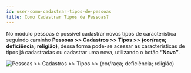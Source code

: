 ```yaml
---
id: user-como-cadastrar-tipos-de-pessoas
title: Como Cadastrar Tipos de Pessoas?
---
```


No módulo pessoas é possível cadastrar novos tipos de característica seguindo caminho **Pessoas >> Cadastros >> Tipos >> (cor/raça; deficiência; religião)**, dessa forma pode-se acessar as características de tipos já cadastradas ou cadastrar uma nova, utilizando o botão **“Novo”**.

![Pessoas >> Cadastros >> Tipos >> (cor/raça; deficiência; religião)](../img/user-docs/cadastrar_tipos.gif)
